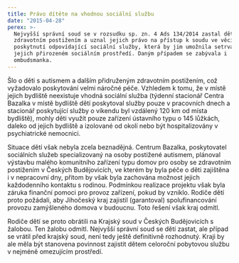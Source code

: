 ```yaml
---
title: Právo dítěte na vhodnou sociální službu
date: "2015-04-28"
perex: >-
  Nejvyšší správní soud se v rozsudku sp. zn. 4 Ads 134/2014 zastal dětí se
  zdravotním postižením a uznal jejich právo na přístup k soudu ve věci
  poskytnutí odpovídající sociální služby, která by jim umožnila setrvat v
  jejich přirozeném sociálním prostředí. Daným případem se zabývala i
  ombudsmanka.
---
```


<p>Šlo o děti s autismem a dalším přidruženým zdravotním postižením, což vyžadovalo poskytování velmi náročné péče. Vzhledem k tomu, že v místě jejich bydliště neexistuje vhodná sociální služba (týdenní stacionář Centra Bazalka v místě bydliště dětí poskytoval služby pouze v pracovních dnech a stacionář poskytující služby o víkendu byl vzdálený 120 km od místa bydliště), mohly děti využít pouze zařízení ústavního typu o 145 lůžkách, daleko od jejich bydliště a izolované od okolí nebo být hospitalizovány v psychiatrické nemocnici.</p><p>Situace dětí však nebyla zcela beznadějná. Centrum Bazalka, poskytovatel sociálních služeb specializovaný na osoby postižené autismem, plánoval výstavbu malého komunitního zařízení typu domov pro osoby se zdravotním postižením v Českých Budějovicích, ve kterém by byla péče o děti zajištěna i v nepracovní dny, přitom by však byla zachována možnost jejich každodenního kontaktu s rodinou. Podmínkou realizace projektu však byla záruka finanční pomoci pro provoz zařízení, pokud by vzniklo. Rodiče dětí proto požádali, aby Jihočeský kraj zajistil (garantoval) spolufinancování provozu zamýšleného domova v budoucnu. Toto řešení však kraj odmítl.</p><p>Rodiče dětí se proto obrátili na Krajský soud v Českých Budějovicích s žalobou.  Ten žalobu odmítl. Nejvyšší správní soud se dětí zastat, ale případ se vrátil před krajský soud, není tedy ještě definitivně rozhodnutý. Kraji by ale měla být stanovena povinnost zajistit dětem celoroční pobytovou službu v nejméně omezujícím prostředí.</p><p> </p>
